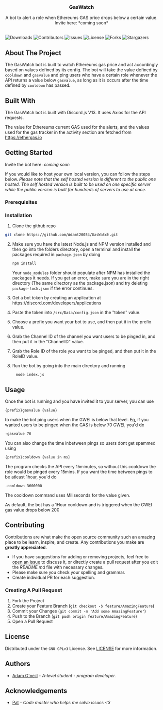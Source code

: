 <br/>
<p align="center">
  <h3 align="center">GasWatch</h3>

  <p align="center">
    A bot to alert a role when Ethereums GAS price drops below a certain value.<br />Invite here: *coming soon*
    <br/>
    <br/>
  </p>
</p>

![Downloads](https://img.shields.io/github/downloads/AdamT20054/GasWatch/total) ![Contributors](https://img.shields.io/github/contributors/AdamT20054/GasWatch?color=dark-green) ![Issues](https://img.shields.io/github/issues/AdamT20054/GasWatch) ![License](https://img.shields.io/github/license/AdamT20054/GasWatch) ![Forks](https://img.shields.io/github/forks/AdamT20054/GasWatch?style=social) ![Stargazers](https://img.shields.io/github/stars/AdamT20054/GasWatch?style=social)

## About The Project

The GasWatch bot is built to watch Ethereums gas price and act accordingly based on values defined by its config. The bot will take the value defined by `cooldown` and `gasvalue` and ping users who have a certain role whenever the API returns a value below `gasvalue`, as long as it is occurs after the time defined by `cooldown` has passed.

## Built With

The GasWatch bot is built with Discord.js V13. It uses Axios for the API requests.

The value for Ethereums current GAS used for the alerts, and the values used for the gas tracker in the activity section are fetched from https://ethergas.io

## Getting Started

Invite the bot here: *coming soon*



If you would like to host your own local version, you can follow the steps below. *Please note that the self hosted version is different to the public one hosted. The self hosted version is built to be used on one specific server while the public version is built for hundreds of servers to use at once.*

### Prerequisites




### Installation

1. Clone the github repo
```sh
git clone https://github.com/Adamt20054/GasWatch.git
```

2. Make sure you have the latest Node.js and NPM version installed and then go into the folders directory, open a terminal and install the packages required in `package.json` by doing

     ```sh
     npm install
     ```
     Your `node_modules` folder should populate after NPM has installed the packages it needs. If you get an error, make sure you are in the right directory (The same directory as the package.json) and try deleting `package-lock.json` if the error continues.
 
 
 3. Get a bot token by creating an application at https://discord.com/developers/applications

4. Paste the token into `/src/Data/config.json` in the "token" value.

5. Choose a prefix you want your bot to use, and then put it in the prefix value.

6. Grab the Channel ID of the channel you want users to be pinged in, and then put it in the "ChannelID" value.

7. Grab the Role ID of the role you want to be pinged, and then put it in the RoleID value.

6. Run the bot by going into the main directory and running
```sh
     node index.js
```

## Usage

Once the bot is running and you have invited it to your server, you can use
```sh
{prefix}gasvalue {value}
```
to make the bot ping users when the GWEI is below that level.
Eg, if you wanted users to be pinged when the GAS is below 70 GWEI, you'd do
```sh
-gasvalue 70
```


You can also change the time inbetween pings so users dont get spammed using 
```sh
{prefix}cooldown {value in ms}
```
The program checks the API every 15minutes, so without this cooldown the role would be pinged every 15mins. If you want the time between pings to be atleast 1hour, you'd do
```sh
-cooldown 3600000
```
The cooldown command uses Miliseconds for the value given.

As default, the bot has a 1Hour cooldown and is triggered when the GWEI gas value drops below 200

## Contributing

Contributions are what make the open source community such an amazing place to be learn, inspire, and create. Any contributions you make are **greatly appreciated**.
* If you have suggestions for adding or removing projects, feel free to [open an issue](https://github.com/AdamT20054/GasWatch/issues/new) to discuss it, or directly create a pull request after you edit the *README.md* file with necessary changes.
* Please make sure you check your spelling and grammar.
* Create individual PR for each suggestion.

### Creating A Pull Request

1. Fork the Project
2. Create your Feature Branch (`git checkout -b feature/AmazingFeature`)
3. Commit your Changes (`git commit -m 'Add some AmazingFeature'`)
4. Push to the Branch (`git push origin feature/AmazingFeature`)
5. Open a Pull Request

## License

Distributed under the `GNU GPLv3` License. See [LICENSE](https://github.com/AdamT20054/GasWatch/blob/main/LICENSE) for more information.

## Authors

* [Adam O'neill](https://github.com/AdamT20054) - *A-level student* - *program developer.*

## Acknowledgements

* [Pat](https://github.com/AhsokaT) - *Code master who helps me solve issues <3*
